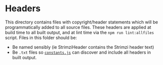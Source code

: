 <!--
 Copyright Strimzi authors.
 License: Apache License 2.0 (see the file LICENSE or http://apache.org/licenses/LICENSE-2.0.html).
-->

# Headers

This directory contains files with copyright/header statements which will be programmatically added to all source files. These headers are applied at build time to all built output, and at lint time via the `npm run lint:allfiles` script. Files in this folder should be:

- Be named sensibly (ie StrimziHeader contains the Strimzi header text)
- Be `.txt` files so [`constants.js`](../constants.js) can discover and include all headers in built output.
